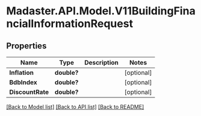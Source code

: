 # Madaster.API.Model.V11BuildingFinancialInformationRequest
## Properties

Name | Type | Description | Notes
------------ | ------------- | ------------- | -------------
**Inflation** | **double?** |  | [optional] 
**BdbIndex** | **double?** |  | [optional] 
**DiscountRate** | **double?** |  | [optional] 

[[Back to Model list]](../README.md#documentation-for-models) [[Back to API list]](../README.md#documentation-for-api-endpoints) [[Back to README]](../README.md)

